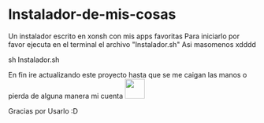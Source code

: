 # Instalador-de-mis-cosas
Un instalador escrito en xonsh con mis apps favoritas
Para iniciarlo por favor ejecuta en el terminal el archivo "Instalador.sh"
Asi masomenos xdddd


sh Instalador.sh


En fin ire actualizando este proyecto hasta que se me caigan las manos o pierda de alguna manera mi cuenta
<img src="https://drive.google.com/file/d/1ZKkD-rovquTUav2OITTNI0R8tZUGUXkw/view?usp=share_link" width="40" height="40" />

Gracias por Usarlo :D
